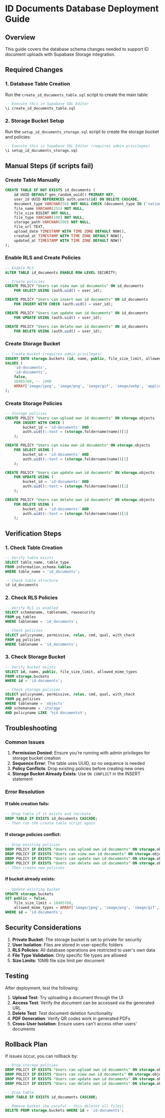 # ID Documents Database Deployment Guide

## Overview
This guide covers the database schema changes needed to support ID document uploads with Supabase Storage integration.

## Required Changes

### 1. Database Table Creation
Run the `create_id_documents_table.sql` script to create the main table:

```sql
-- Execute this in Supabase SQL Editor
\i create_id_documents_table.sql
```

### 2. Storage Bucket Setup
Run the `setup_id_documents_storage.sql` script to create the storage bucket and policies:

```sql
-- Execute this in Supabase SQL Editor (requires admin privileges)
\i setup_id_documents_storage.sql
```

## Manual Steps (if scripts fail)

### Create Table Manually
```sql
CREATE TABLE IF NOT EXISTS id_documents (
    id UUID DEFAULT gen_random_uuid() PRIMARY KEY,
    user_id UUID REFERENCES auth.users(id) ON DELETE CASCADE,
    document_type VARCHAR(50) NOT NULL CHECK (document_type IN ('nationalId', 'passport', 'driverLicense', 'greenCard', 'immigrationDoc')),
    file_name VARCHAR(255) NOT NULL,
    file_size BIGINT NOT NULL,
    file_type VARCHAR(100) NOT NULL,
    storage_path VARCHAR(500) NOT NULL,
    file_url TEXT,
    upload_date TIMESTAMP WITH TIME ZONE DEFAULT NOW(),
    created_at TIMESTAMP WITH TIME ZONE DEFAULT NOW(),
    updated_at TIMESTAMP WITH TIME ZONE DEFAULT NOW()
);
```

### Enable RLS and Create Policies
```sql
-- Enable RLS
ALTER TABLE id_documents ENABLE ROW LEVEL SECURITY;

-- Create policies
CREATE POLICY "Users can view own id documents" ON id_documents
    FOR SELECT USING (auth.uid() = user_id);

CREATE POLICY "Users can insert own id documents" ON id_documents
    FOR INSERT WITH CHECK (auth.uid() = user_id);

CREATE POLICY "Users can update own id documents" ON id_documents
    FOR UPDATE USING (auth.uid() = user_id);

CREATE POLICY "Users can delete own id documents" ON id_documents
    FOR DELETE USING (auth.uid() = user_id);
```

### Create Storage Bucket
```sql
-- Create bucket (requires admin privileges)
INSERT INTO storage.buckets (id, name, public, file_size_limit, allowed_mime_types) 
VALUES (
    'id-documents', 
    'id-documents', 
    false,
    10485760, -- 10MB
    ARRAY['image/jpeg', 'image/png', 'image/gif', 'image/webp', 'application/pdf']
);
```

### Create Storage Policies
```sql
-- Storage policies
CREATE POLICY "Users can upload own id documents" ON storage.objects
    FOR INSERT WITH CHECK (
        bucket_id = 'id-documents' AND 
        auth.uid()::text = (storage.foldername(name))[1]
    );

CREATE POLICY "Users can view own id documents" ON storage.objects
    FOR SELECT USING (
        bucket_id = 'id-documents' AND 
        auth.uid()::text = (storage.foldername(name))[1]
    );

CREATE POLICY "Users can update own id documents" ON storage.objects
    FOR UPDATE USING (
        bucket_id = 'id-documents' AND 
        auth.uid()::text = (storage.foldername(name))[1]
    );

CREATE POLICY "Users can delete own id documents" ON storage.objects
    FOR DELETE USING (
        bucket_id = 'id-documents' AND 
        auth.uid()::text = (storage.foldername(name))[1]
    );
```

## Verification Steps

### 1. Check Table Creation
```sql
-- Verify table exists
SELECT table_name, table_type 
FROM information_schema.tables 
WHERE table_name = 'id_documents';

-- Check table structure
\d id_documents
```

### 2. Check RLS Policies
```sql
-- Verify RLS is enabled
SELECT schemaname, tablename, rowsecurity 
FROM pg_tables 
WHERE tablename = 'id_documents';

-- Check policies
SELECT policyname, permissive, roles, cmd, qual, with_check
FROM pg_policies 
WHERE tablename = 'id_documents';
```

### 3. Check Storage Bucket
```sql
-- Verify bucket exists
SELECT id, name, public, file_size_limit, allowed_mime_types
FROM storage.buckets 
WHERE id = 'id-documents';

-- Check storage policies
SELECT policyname, permissive, roles, cmd, qual, with_check
FROM pg_policies 
WHERE tablename = 'objects' 
AND schemaname = 'storage'
AND policyname LIKE '%id documents%';
```

## Troubleshooting

### Common Issues

1. **Permission Denied**: Ensure you're running with admin privileges for storage bucket creation
2. **Sequence Error**: The table uses UUID, so no sequence is needed
3. **Policy Conflicts**: Drop existing policies before creating new ones
4. **Storage Bucket Already Exists**: Use `ON CONFLICT` in the INSERT statement

### Error Resolution

#### If table creation fails:
```sql
-- Drop table if it exists and recreate
DROP TABLE IF EXISTS id_documents CASCADE;
-- Then run the create table script again
```

#### If storage policies conflict:
```sql
-- Drop existing policies
DROP POLICY IF EXISTS "Users can upload own id documents" ON storage.objects;
DROP POLICY IF EXISTS "Users can view own id documents" ON storage.objects;
DROP POLICY IF EXISTS "Users can update own id documents" ON storage.objects;
DROP POLICY IF EXISTS "Users can delete own id documents" ON storage.objects;
-- Then create new policies
```

#### If bucket already exists:
```sql
-- Update existing bucket
UPDATE storage.buckets 
SET public = false, 
    file_size_limit = 10485760,
    allowed_mime_types = ARRAY['image/jpeg', 'image/png', 'image/gif', 'image/webp', 'application/pdf']
WHERE id = 'id-documents';
```

## Security Considerations

1. **Private Bucket**: The storage bucket is set to private for security
2. **User Isolation**: Files are stored in user-specific folders
3. **RLS Policies**: All database operations are restricted to user's own data
4. **File Type Validation**: Only specific file types are allowed
5. **Size Limits**: 10MB file size limit per document

## Testing

After deployment, test the following:

1. **Upload Test**: Try uploading a document through the UI
2. **Access Test**: Verify the document can be accessed via the generated URL
3. **Delete Test**: Test document deletion functionality
4. **PDF Generation**: Verify QR codes work in generated PDFs
5. **Cross-User Isolation**: Ensure users can't access other users' documents

## Rollback Plan

If issues occur, you can rollback by:

```sql
-- Drop storage policies
DROP POLICY IF EXISTS "Users can upload own id documents" ON storage.objects;
DROP POLICY IF EXISTS "Users can view own id documents" ON storage.objects;
DROP POLICY IF EXISTS "Users can update own id documents" ON storage.objects;
DROP POLICY IF EXISTS "Users can delete own id documents" ON storage.objects;

-- Drop table
DROP TABLE IF EXISTS id_documents CASCADE;

-- Remove bucket (be careful - this deletes all files)
DELETE FROM storage.buckets WHERE id = 'id-documents';
```

